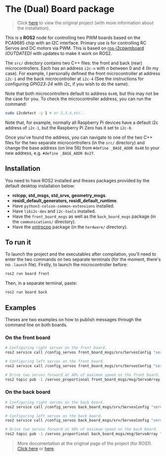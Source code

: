 # The (Dual) Board package

> Click [here](https://github.com/vertueux/i2c_pwm_board) to view the original project (with more information about the installation).

This is a **ROS2** node for controlling two PWM boards based on the PCA9685 chip with an I2C interface. Primary use is for controlling RC Servos and DC motors via PWM. This is based on [ros-i2cpwmboard](https://gitlab.com/bradanlane/ros-i2c_pwmboard) *(OUTDATED)* with updates to make it work on ROS2.

The `src/` directory contains two C++ files: the front and back (rear) microcontrollers. Each has an address `i2c-n` with *n* between 0 and 4 (In my case). For example, I personally defined the front microcontroller at address `i2c-1` and the back microcontroller at `i2c-4` (See the instructions for configuring *GPIO23*-*24* with i2c, if you wish to do the same).

Note that both microcontrollers default to address `0x40`, but this may not be the case for you. To check the microcontroller address, you can run the command:
```bash
sudo i2cdetect -y 1 # or 2,3,4,etc..
``` 
Note that, for example, normally all Raspberry Pi devices have a default i2c address of `i2c-1`, but the Raspberry Pi Zero has it set to `i2c-0`.

Once you've found the address, you can navigate to one of the two C++ files for the two separate microcontrollers (in the `src/` directory) and change the base address (on line 56) from `#define _BASE_ADDR 0x40` to your new address, e.g. `#define _BASE_ADDR 0x27`.

## Installation

You need to have ROS2 installed and theses packages provided by the default desktop installation below: 

* **rclcpp, std_msgs, std_srvs, geometry_msgs**.
* **rosidl_default_generators, rosidl_default_runtime**.
* Have `python3-colcon-common-extensions` installed.
* Have `libi2c-dev` and `i2c-tools` installed.
* Have the `front_board_msgs` as well as the `back_board_msgs` package (in the `communications/` directory).
* Have the [xmlrpcpp](https://github.com/bpwilcox/xmlrpcpp) package (in the `hardware/` directory).

## To run it
To launch the project and the executables after compilation, you'll need to enter the two commands on two separate terminals (for the moment, there's no `.launch` file). 
Firstly, to launch the microcontroller before: 
```bash
ros2 run board front
```
Then, in a separate terminal, paste: 
```bash
ros2 run board back
```

## Examples
Theses are two examples on how to publish messages through the command line on both boards.
### On the front board
```bash
# Configuring right servos on the front board.
ros2 service call /config_servos front_board_msgs/srv/ServosConfig "servos: [{servo: 16, center: 333, range: 100, direction: 1},{servo: 15, center: 333, range: 100, direction: 1},{servo: 14, center: 333, range: 100, direction: 1}]"

# Configuring left servos on the front board.
ros2 service call /config_servos front_board_msgs/srv/ServosConfig "servos: [{servo: 1, center: 333, range: 100, direction: -1},{servo: 2, center: 333, range: 100, direction: -1},{servo: 3, center: 333, range: 100, direction: -1}]"

# Drive two servos forward at 40% of maximum speed on the front board.
ros2 topic pub -1 /servos_proportional front_board_msgs/msg/ServoArray "{servos:[{servo: 1, value: 0.40}, {servo: 2, value: 0.40}]}"
```

### On the back board
```bash
# Configuring right servos on the back board.
ros2 service call /config_servos back_board_msgs/srv/ServosConfig "servos: [{servo: 16, center: 333, range: 100, direction: -1},{servo: 15, center: 333, range: 100, direction: -1},{servo: 14, center: 333, range: 100, direction: -1}]"

# Configuring left servos on the back board.
ros2 service call /config_servos back_board_msgs/srv/ServosConfig "servos: [{servo: 1, center: 333, range: 100, direction: 1},{servo: 2, center: 333, range: 100, direction: 1},{servo: 3, center: 333, range: 100, direction: 1}]"

# Drive two servos forward at 40% of maximum speed on the back board.
ros2 topic pub -1 /servos_proportional back_board_msgs/msg/ServoArray "{servos:[{servo: 1, value: 0.40}, {servo: 2, value: 0.40}]}"
```

> More documentation at the original page of the project (for ROS1). [Click here](https://github.com/mentor-dyun/ros-i2cpwmboard/tree/master/doc) or [here](https://gitlab.com/fmrico/ros-i2cpwmboard/-/tree/master/doc).
